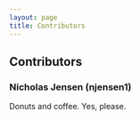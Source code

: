 ```yaml
---
layout: page
title: Contributors
---
```

## Contributors

### Nicholas Jensen (njensen1)

Donuts and coffee. Yes, please.